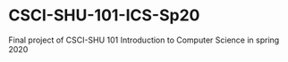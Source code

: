 # CSCI-SHU-101-ICS-Sp20
Final project of CSCI-SHU 101 Introduction to Computer Science in spring 2020
